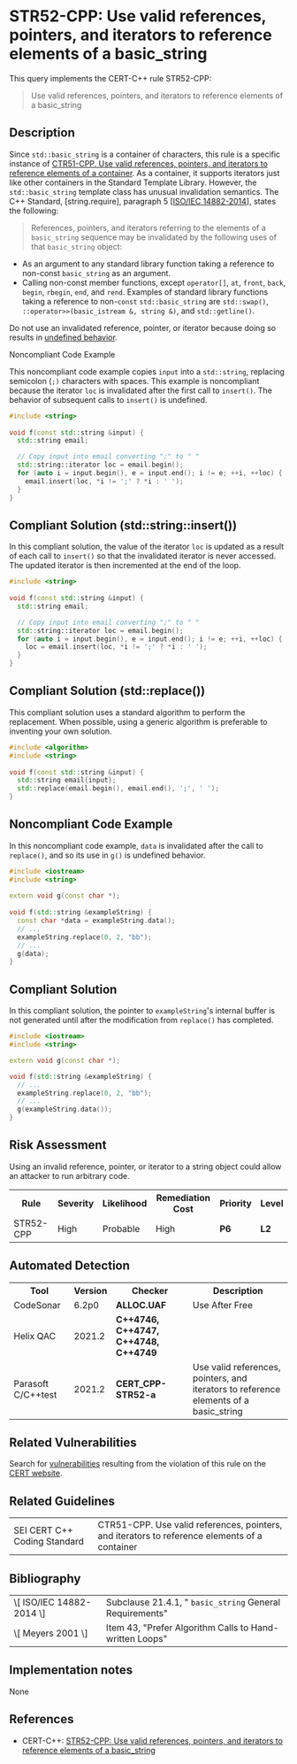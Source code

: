 # STR52-CPP: Use valid references, pointers, and iterators to reference elements of a basic_string

This query implements the CERT-C++ rule STR52-CPP:

> Use valid references, pointers, and iterators to reference elements of a basic_string


## Description

Since `std::basic_string` is a container of characters, this rule is a specific instance of [CTR51-CPP. Use valid references, pointers, and iterators to reference elements of a container](https://wiki.sei.cmu.edu/confluence/display/cplusplus/CTR51-CPP.+Use+valid+references%2C+pointers%2C+and+iterators+to+reference+elements+of+a+container). As a container, it supports iterators just like other containers in the Standard Template Library. However, the `std::basic_string` template class has unusual invalidation semantics. The C++ Standard, \[string.require\], paragraph 5 \[[ISO/IEC 14882-2014](https://wiki.sei.cmu.edu/confluence/display/cplusplus/AA.+Bibliography#AA.Bibliography-ISO%2FIEC14882-2014)\], states the following:

> References, pointers, and iterators referring to the elements of a `basic_string` sequence may be invalidated by the following uses of that `basic_string` object:


* As an argument to any standard library function taking a reference to non-const `basic_string` as an argument.
* Calling non-const member functions, except `operator[]`, `at`, `front`, `back`, `begin`, `rbegin`, `end`, and `rend`.
Examples of standard library functions taking a reference to non-`const` `std::basic_string` are `std::swap()`, `::operator>>(basic_istream &, string &)`, and `std::getline()`.

Do not use an invalidated reference, pointer, or iterator because doing so results in [undefined behavior](https://wiki.sei.cmu.edu/confluence/display/cplusplus/BB.+Definitions#BB.Definitions-undefinedbehavior).

Noncompliant Code Example

This noncompliant code example copies `input` into a `std::string`, replacing semicolon (`;)` characters with spaces. This example is noncompliant because the iterator `loc` is invalidated after the first call to `insert()`. The behavior of subsequent calls to `insert()` is undefined.

```cpp
#include <string>
 
void f(const std::string &input) {
  std::string email;

  // Copy input into email converting ";" to " "
  std::string::iterator loc = email.begin();
  for (auto i = input.begin(), e = input.end(); i != e; ++i, ++loc) {
    email.insert(loc, *i != ';' ? *i : ' ');
  }
}
```

## Compliant Solution (std::string::insert())

In this compliant solution, the value of the iterator `loc` is updated as a result of each call to `insert()` so that the invalidated iterator is never accessed. The updated iterator is then incremented at the end of the loop.

```cpp
#include <string>
 
void f(const std::string &input) {
  std::string email;

  // Copy input into email converting ";" to " "
  std::string::iterator loc = email.begin();
  for (auto i = input.begin(), e = input.end(); i != e; ++i, ++loc) {
    loc = email.insert(loc, *i != ';' ? *i : ' ');
  }
}

```

## Compliant Solution (std::replace())

This compliant solution uses a standard algorithm to perform the replacement. When possible, using a generic algorithm is preferable to inventing your own solution.

```cpp
#include <algorithm>
#include <string>
 
void f(const std::string &input) {
  std::string email{input};
  std::replace(email.begin(), email.end(), ';', ' ');
}
```

## Noncompliant Code Example

In this noncompliant code example, `data` is invalidated after the call to `replace()`, and so its use in `g()` is undefined behavior.

```cpp
#include <iostream>
#include <string>
 
extern void g(const char *);
 
void f(std::string &exampleString) {
  const char *data = exampleString.data();
  // ...
  exampleString.replace(0, 2, "bb");
  // ...
  g(data);
}
```

## Compliant Solution

In this compliant solution, the pointer to `exampleString`'s internal buffer is not generated until after the modification from `replace()` has completed.

```cpp
#include <iostream>
#include <string>

extern void g(const char *);

void f(std::string &exampleString) {
  // ...
  exampleString.replace(0, 2, "bb");
  // ...
  g(exampleString.data());
}
```

## Risk Assessment

Using an invalid reference, pointer, or iterator to a string object could allow an attacker to run arbitrary code.

<table> <tbody> <tr> <th> Rule </th> <th> Severity </th> <th> Likelihood </th> <th> Remediation Cost </th> <th> Priority </th> <th> Level </th> </tr> <tr> <td> STR52-CPP </td> <td> High </td> <td> Probable </td> <td> High </td> <td> <strong>P6</strong> </td> <td> <strong>L2</strong> </td> </tr> </tbody> </table>


## Automated Detection

<table> <tbody> <tr> <th> Tool </th> <th> Version </th> <th> Checker </th> <th> Description </th> </tr> <tr> <td> <a> CodeSonar </a> </td> <td> 6.2p0 </td> <td> <strong>ALLOC.UAF</strong> </td> <td> Use After Free </td> </tr> <tr> <td> <a> Helix QAC </a> </td> <td> 2021.2 </td> <td> <strong>C++4746, C++4747, C++4748, C++4749</strong> </td> <td> </td> </tr> <tr> <td> <a> Parasoft C/C++test </a> </td> <td> 2021.2 </td> <td> <strong>CERT_CPP-STR52-a</strong> </td> <td> Use valid references, pointers, and iterators to reference elements of a basic_string </td> </tr> </tbody> </table>


## Related Vulnerabilities

Search for [vulnerabilities](https://wiki.sei.cmu.edu/confluence/display/cplusplus/BB.+Definitions#BB.Definitions-vulnerabi) resulting from the violation of this rule on the [CERT website](https://www.kb.cert.org/vulnotes/bymetric?searchview&query=FIELD+KEYWORDS+contains+STR38-CPP).

## Related Guidelines

<table> <tbody> <tr> <td> <a> SEI CERT C++ Coding Standard </a> </td> <td> <a> CTR51-CPP. Use valid references, pointers, and iterators to reference elements of a container </a> </td> </tr> </tbody> </table>


## Bibliography

<table> <tbody> <tr> <td> \[ <a> ISO/IEC 14882-2014 </a> \] </td> <td> Subclause 21.4.1, " <code>basic_string</code> General Requirements" </td> </tr> <tr> <td> \[ <a> Meyers 2001 </a> \] </td> <td> Item 43, "Prefer Algorithm Calls to Hand-written Loops" </td> </tr> </tbody> </table>


## Implementation notes

None

## References

* CERT-C++: [STR52-CPP: Use valid references, pointers, and iterators to reference elements of a basic_string](https://wiki.sei.cmu.edu/confluence/pages/viewpage.action?pageId=88046682)
